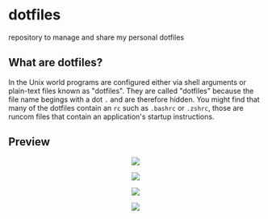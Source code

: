 # dotfiles
repository to manage and share my personal dotfiles 

## What are dotfiles? 
In the Unix world programs are configured either via shell arguments or plain-text files known as "dotfiles". They are called "dotfiles" because the file name begings with a dot `.` and are therefore hidden. You might find that many of the dotfiles contain an `rc` such as `.bashrc` or `.zshrc`, those are runcom files that contain an application's startup instructions.

## Preview 
<p align="center">
  <img src="https://github.com/UNIX-Like-Man/dotfiles/blob/master/.config/SetupScreenShots/Screen5.png">
</p>
<p align="center">
  <img src="https://github.com/UNIX-Like-Man/dotfiles/blob/master/.config/SetupScreenShots/Screen4.png">
</p>
<p align="center">
  <img src="https://github.com/UNIX-Like-Man/dotfiles/blob/master/.config/SetupScreenShots/Screen3.png">
</p>
<p align="center">
  <img src="https://github.com/UNIX-Like-Man/dotfiles/blob/master/.config/SetupScreenShots/Screen2.png">
</p>
